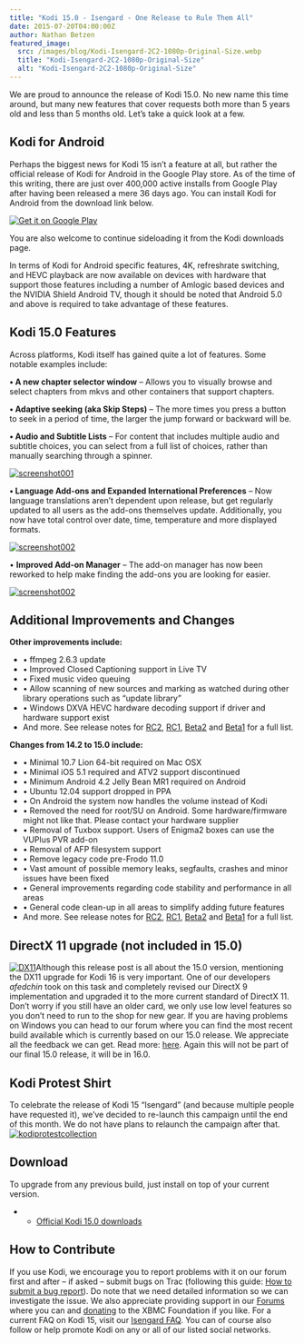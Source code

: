 ```yaml
---
title: "Kodi 15.0 - Isengard - One Release to Rule Them All"
date: 2015-07-20T04:00:00Z
author: Nathan Betzen
featured_image:
  src: /images/blog/Kodi-Isengard-2C2-1080p-Original-Size.webp
  title: "Kodi-Isengard-2C2-1080p-Original-Size"
  alt: "Kodi-Isengard-2C2-1080p-Original-Size"
---
```


We are proud to announce the release of Kodi 15.0. No new name this time around, but many new features that cover requests both more than 5 years old and less than 5 months old. Let’s take a quick look at a few.

## Kodi for Android

Perhaps the biggest news for Kodi 15 isn’t a feature at all, but rather the official release of Kodi for Android in the Google Play store. As of the time of this writing, there are just over 400,000 active installs from Google Play after having been released a mere 36 days ago. You can install Kodi for Android from the download link below.

[![Get it on Google Play](https://developer.android.com/images/brand/en_generic_rgb_wo_45.webp)](https://play.google.com/store/apps/details?id=org.xbmc.kodi)

You are also welcome to continue sideloading it from the Kodi downloads page.

In terms of Kodi for Android specific features, 4K, refreshrate switching, and HEVC playback are now available on devices with hardware that support those features including a number of Amlogic based devices and the NVIDIA Shield Android TV, though it should be noted that Android 5.0 and above is required to take advantage of these features.

## Kodi 15.0 Features

Across platforms, Kodi itself has gained quite a lot of features. Some notable examples include:

**• A new chapter selector window** – Allows you to visually browse and select chapters from mkvs and other containers that support chapters.

**• Adaptive seeking (aka Skip Steps)** – The more times you press a button to seek in a period of time, the larger the jump forward or backward will be.

**• Audio and Subtitle Lists** – For content that includes multiple audio and subtitle choices, you can select from a full list of choices, rather than manually searching through a spinner.

[![screenshot001](/sites/default/files/uploads/screenshot001-800x441.webp)](/sites/default/files/uploads/screenshot001.webp)

**• Language Add-ons and Expanded International Preferences** – Now language translations aren’t dependent upon release, but get regularly updated to all users as the add-ons themselves update. Additionally, you now have total control over date, time, temperature and more displayed formats.

[![screenshot002](/sites/default/files/uploads/screenshot002-800x441.webp)](/sites/default/files/uploads/screenshot002.webp)

• **Improved Add-on Manager** – The add-on manager has now been reworked to help make finding the add-ons you are looking for easier.

[![screenshot002](/sites/default/files/uploads/screenshot0022-800x411.webp)](/sites/default/files/uploads/screenshot0022.webp)

## Additional Improvements and Changes

**Other improvements include:**

- • ffmpeg 2.6.3 update
- • Improved Closed Captioning support in Live TV
- • Fixed music video queuing
- • Allow scanning of new sources and marking as watched during other library operations such as “update library”
- • Windows DXVA HEVC hardware decoding support if driver and hardware support exist
- And more. See release notes for [RC2](/article/kodi-150-isengard--rc-2 "Kodi 15.0 Isengard – RC 2"), [RC1](/article/kodi-150-isengard-rc-1 "Kodi 15.0 Isengard – RC 1"), [Beta2](/article/kodi-150-isengard--beta-2 "Kodi 15.0 Isengard – Beta 2") and [Beta1](/article/kodi-150-isengard-beta-1 "Kodi 15.0 Isengard – Beta 1") for a full list.

**Changes from 14.2 to 15.0 include:**

- • Minimal 10.7 Lion 64-bit required on Mac OSX
- • Minimal iOS 5.1 required and ATV2 support discontinued
- • Minimum Android 4.2 Jelly Bean MR1 required on Android
- • Ubuntu 12.04 support dropped in PPA
- • On Android the system now handles the volume instead of Kodi
- • Removed the need for root/SU on Android. Some hardware/firmware might not like that. Please contact your hardware supplier
- • Removal of Tuxbox support. Users of Enigma2 boxes can use the VUPlus PVR add-on
- • Removal of AFP filesystem support
- • Remove legacy code pre-Frodo 11.0
- • Vast amount of possible memory leaks, segfaults, crashes and minor issues have been fixed
- • General improvements regarding code stability and performance in all areas
- • General code clean-up in all areas to simplify adding future features
- And more. See release notes for [RC2](/article/kodi-150-isengard--rc-2 "Kodi 15.0 Isengard – RC 2"), [RC1](/article/kodi-150-isengard-rc-1 "Kodi 15.0 Isengard – RC 1"), [Beta2](/article/kodi-150-isengard--beta-2 "Kodi 15.0 Isengard – Beta 2") and [Beta1](/article/kodi-150-isengard-beta-1 "Kodi 15.0 Isengard – Beta 1") for a full list.

## DirectX 11 upgrade (not included in 15.0)

[![DX11](/sites/default/files/uploads/DX11.webp)](/sites/default/files/uploads/DX11.webp)Although this release post is all about the 15.0 version, mentioning the DX11 upgrade for Kodi 16 is very important. One of our developers _afedchin_ took on this task and completely revised our DirectX 9 implementation and upgraded it to the more current standard of DirectX 11. Don’t worry if you still have an older card, we only use low level features so you don’t need to run to the shop for new gear. If you are having problems on Windows you can head to our forum where you can find the most recent build available which is currently based on our 15.0 release. We appreciate all the feedback we can get. Read more: [here](https://forum.kodi.tv/showthread.php?tid=218274). Again this will not be part of our final 15.0 release, it will be in 16.0.

## Kodi Protest Shirt

To celebrate the release of Kodi 15 “Isengard” (and because multiple people have requested it), we’ve decided to re-launch this campaign until the end of this month. We do not have plans to relaunch the campaign after that.  
[![kodiprotestcollection](/sites/default/files/uploads/kodiprotestcollection-450x600.webp)](https://fabrily.com/kodi-protest-collection)

## Download

To upgrade from any previous build, just install on top of your current version.

- - [Official Kodi 15.0 downloads](/download)

## How to Contribute

If you use Kodi, we encourage you to report problems with it on our forum first and after – if asked – submit bugs on Trac (following this guide: [How to submit a bug report](https://kodi.wiki/view/HOW-TO:Submit_a_bug_report)). Do note that we need detailed information so we can investigate the issue. We also appreciate providing support in our [Forums](https://forum.kodi.tv/ "XBMC Forums") where you can and [donating](https://kodi.wiki/contribute/donate/ "XBMC Foundation Donations") to the XBMC Foundation if you like. For a current FAQ on Kodi 15, visit our [Isengard FAQ](<https://kodi.wiki/view/Kodi_v15_(Isengard)_FAQ>). You can of course also follow or help promote Kodi on any or all of our listed social networks.
